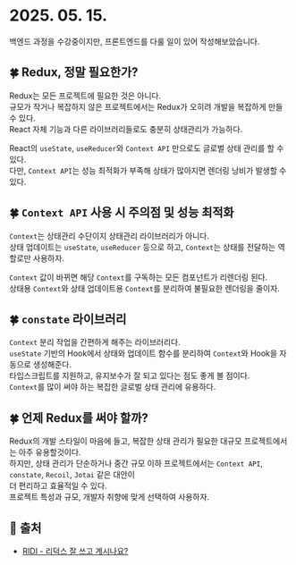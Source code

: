 # 2025. 05. 15.

백엔드 과정을 수강중이지만, 프론트엔드를 다룰 일이 있어 작성해보았습니다.

## 🍀 Redux, 정말 필요한가?
Redux는 모든 프로젝트에 필요한 것은 아니다.  
규모가 작거나 복잡하지 않은 프로젝트에서는 Redux가 오히려 개발을 복잡하게 만들 수 있다.  
React 자체 기능과 다른 라이브러리들로도 충분히 상태관리가 가능하다.

React의 `useState`, `useReducer`와 `Context API` 만으로도 글로벌 상태 관리를 할 수 있다.  
다만, `Context API`는 성능 최적화가 부족해 상태가 많아지면 렌더링 낭비가 발생할 수 있다.

## 🍀 `Context API` 사용 시 주의점 및 성능 최적화
`Context`는 상태관리 수단이지 상태관리 라이브러리가 아니다.  
상태 업데이트는 `useState`, `useReducer` 등으로 하고, `Context`는 상태를 전달하는 역할로만 사용하자.

`Context` 값이 바뀌면 해당 `Context`를 구독하는 모든 컴포넌트가 리렌더링 된다.  
상태용 `Context`와 상태 업데이트용 `Context`를 분리하여 불필요한 렌더링을 줄이자.

## 🍀 `constate` 라이브러리
`Context` 분리 작업을 간편하게 해주는 라이브러리다.  
`useState` 기반의 Hook에서 상태와 업데이트 함수를 분리하여 `Context`와 Hook을 자동으로 생성해준다.  
타입스크립트를 지원하고, 유지보수가 잘 되고 있다는 점도 좋게 볼 점이다.  
`Context`를 많이 써야 하는 복잡한 글로벌 상태 관리에 유용하다.

## 🍀 언제 Redux를 써야 할까?
Redux의 개발 스타일이 마음에 들고, 복잡한 상태 관리가 필요한 대규모 프로젝트에서는 아주 유용할것이다.  
하지만, 상태 관리가 단순하거나 중간 규모 이하 프로젝트에서는 `Context API`, `constate`, `Recoil`, `Jotai` 같은 대안이  
더 편리하고 효율적일 수 있다.  
프로젝트 특성과 규모, 개발자 취향에 맞게 선택하여 사용하자.

## 📖 출처
* [RIDI - 리덕스 잘 쓰고 계시나요?](https://ridicorp.com/story/how-to-use-redux-in-ridi/)